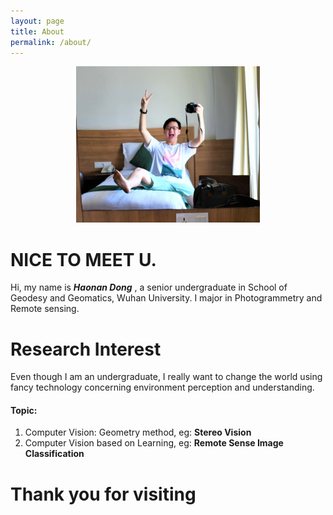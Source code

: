```yaml
---
layout: page
title: About
permalink: /about/
---
```


<div align=center><img src="https://github.com/haonan-dong/haonan-dong.github.io/raw/master/assets/img/about_me/me.JPG" height="250"></div>  

# NICE TO MEET U. 
Hi, my name is    ***Haonan Dong***  , a senior undergraduate in School of Geodesy and Geomatics, Wuhan University. I major in Photogrammetry and Remote sensing.

# Research Interest
Even though I am an undergraduate, I really want to change the world using fancy technology concerning environment perception and understanding.

#### Topic:
1. Computer Vision: Geometry method, eg: **Stereo Vision**
2. Computer Vision based on Learning, eg: **Remote Sense Image Classification**


# Thank you for visiting
